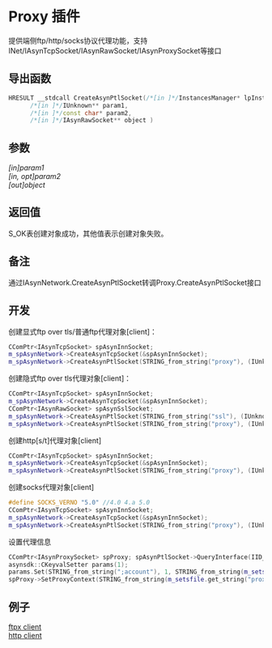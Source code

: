 # Proxy 插件  

提供端侧ftp/http/socks协议代理功能，支持INet/IAsynTcpSocket/IAsynRawSocket/IAsynProxySocket等接口

## 导出函数  
```c++  
HRESULT __stdcall CreateAsynPtlSocket(/*[in ]*/InstancesManager* lpInstancesManager,  
      /*[in ]*/IUnknown** param1,  
      /*[in ]*/const char* param2,  
      /*[in ]*/IAsynRawSocket** object )  
```  

## 参数
*[in]param1*  
*[in, opt]param2*  
*[out]object*  

## 返回值
S_OK表创建对象成功，其他值表示创建对象失败。  

## 备注
通过IAsynNetwork.CreateAsynPtlSocket转调Proxy.CreateAsynPtlSocket接口  

## 开发
创建显式ftp over tls/普通ftp代理对象[client]：  
```c++  
CComPtr<IAsynTcpSocket> spAsynInnSocket;
m_spAsynNetwork->CreateAsynTcpSocket(&spAsynInnSocket);
m_spAsynNetwork->CreateAsynPtlSocket(STRING_from_string("proxy"), (IUnknown**)&spAsynInnSocket.p, STRING_from_string(ssl_explicit? "ftps/1.0" : "ftp/1.0"), &spAsynPtlSocket);
```  

创建隐式ftp over tls代理对象[client]：  
```c++  
CComPtr<IAsynTcpSocket> spAsynInnSocket;
m_spAsynNetwork->CreateAsynTcpSocket(&spAsynInnSocket);
CComPtr<IAsynRawSocket> spAsynSslSocket;
m_spAsynNetwork->CreateAsynPtlSocket(STRING_from_string("ssl"), (IUnknown**)&spAsynInnSocket.p, STRING_from_string("tls/1.0"), &spAsynSslSocket);
m_spAsynNetwork->CreateAsynPtlSocket(STRING_from_string("proxy"), (IUnknown**)&spAsynSslSocket.p, STRING_from_string("ftp/1.0"), &spAsynPtlSocket);
```  

创建http[s/t]代理对象[client]  
```c++  
CComPtr<IAsynTcpSocket> spAsynInnSocket;
m_spAsynNetwork->CreateAsynTcpSocket(&spAsynInnSocket);
m_spAsynNetwork->CreateAsynPtlSocket(STRING_from_string("proxy"), (IUnknown**)&spAsynInnSocket.p, STRING_from_string(ssl? "https/1.0" : "http/1.0"), &spAsynPtlSocket);
```  

创建socks代理对象[client]  
```c++  
#define SOCKS_VERNO "5.0" //4.0 4.a 5.0
CComPtr<IAsynTcpSocket> spAsynInnSocket;
m_spAsynNetwork->CreateAsynTcpSocket(&spAsynInnSocket);
m_spAsynNetwork->CreateAsynPtlSocket(STRING_from_string("proxy"), (IUnknown**)&spAsynInnSocket.p, STRING_from_string("socks/" SOCKS_VERNO), &spAsynPtlSocket);
```  

设置代理信息  
```c++  
CComPtr<IAsynProxySocket> spProxy; spAsynPtlSocket->QueryInterface(IID_IAsynProxySocket, (void **)&spProxy);
asynsdk::CKeyvalSetter params(1);
params.Set(STRING_from_string(";account"), 1, STRING_from_string(m_setsfile.get_string("proxy", "user") + ":" + m_setsfile.get_string("proxy", "password")));
spProxy->SetProxyContext(STRING_from_string(m_setsfile.get_string("proxy", "host", "127.0.0.1")), m_setsfile.get_long("proxy", "port", 8080), STRING_EX::null, &params);
```  

## 例子  
[ftpx client](https://github.com/netsecsp/aftpx)  
[http client](https://github.com/netsecsp/ahttp)  